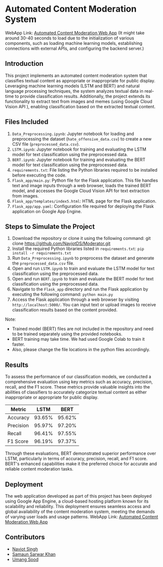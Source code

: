 # Automated Content Moderation System

WebApp Link: [Automated Content Moderation Web App](https://moderator-415722.ue.r.appspot.com/) 
(It might take around 30-40 seconds to load due to the initialization of various components, such as loading machine learning models, establishing connections with external APIs, and configuring the backend server.)

## Introduction
This project implements an automated content moderation system that classifies textual content as appropriate or inappropriate for public display. Leveraging machine learning models (LSTM and BERT) and natural language processing techniques, the system analyzes textual data in real-time to provide classification results. Additionally, the project extends its functionality to extract text from images and memes (using Google Cloud Vision API ), enabling classification based on the extracted textual content.

## Files Included
1. `Data_Preprocessing.ipynb`: Jupyter notebook for loading and preprocessing the dataset (`hate_offensive_data.csv`) to create a new CSV file (`preprocessed_data.csv`).
2. `LSTM.ipynb`: Jupyter notebook for training and evaluating the LSTM model for text classification using the preprocessed data.
3. `BERT.ipynb`: Jupyter notebook for training and evaluating the BERT model for text classification using the preprocessed data.
4. `requirements.txt`: File listing the Python libraries required to be installed before executing the code.
5. `Flask_app/main.py`: Python file for the Flask application. This file handles text and image inputs through a web browser, loads the trained BERT model, and accesses the Google Cloud Vision API for text extraction from images.
6. `Flask_app/templates/index5.html`: HTML page for the Flask application.
7. `Flask_app/app.yaml`: Configuration file required for deploying the Flask application on Google App Engine.

## Steps to Simulate the Project
1. Download the repository or clone it using the following command: git clone https://github.com/NavjotDS/Moderator.git
2. Install the required Python libraries listed in `requirements.txt`: `pip install -r requirements.txt`
3. Run `Data_Preprocessing.ipynb` to preprocess the dataset and generate the `preprocessed_data.csv` file.
4. Open and run `LSTM.ipynb` to train and evaluate the LSTM model for text classification using the preprocessed data.
5. Open and run `BERT.ipynb` to train and evaluate the BERT model for text classification using the preprocessed data.
6. Navigate to the `Flask_app` directory and run the Flask application by executing the following command: `python main.py`
7. Access the Flask application through a web browser by visiting `http://localhost:5000/`. You can input text or upload images to receive classification results based on the content provided.

Note: 
- Trained model (BERT) files are not included in the repository and need to be trained separately using the provided notebooks. 
- BERT training may take time. We had used Google Colab to train it faster. 
- Also, please change the file locations in the python files accordingly.

## Results
To assess the performance of our classification models, we conducted a comprehensive evaluation using key metrics such as accuracy, precision, recall, and the F1 score. These metrics provide valuable insights into the abilities of classifiers to accurately categorize textual content as either inappropriate or appropriate for public display.

| Metric    | LSTM       | BERT       |
|-----------|------------|------------|
| Accuracy  | 93.65%     | 95.62%     |
| Precision | 95.97%     | 97.20%     |
| Recall    | 96.41%     | 97.55%     |
| F1 Score  | 96.19%     | 97.37%     |

Through these evaluations, BERT demonstrated superior performance over LSTM, particularly in terms of accuracy, precision, recall, and F1 score. BERT's enhanced capabilities make it the preferred choice for accurate and reliable content moderation tasks.

## Deployment
The web application developed as part of this project has been deployed using Google App Engine, a cloud-based hosting platform known for its scalability and reliability. This deployment ensures seamless access and global availability of the content moderation system, meeting the demands of varying user loads and usage patterns.
WebApp Link: [Automated Content Moderation Web App](https://moderator-415722.ue.r.appspot.com/) 

## Contributors

- [Navjot Singh](https://github.com/NavjotDS)
- [Samaun Sarwar Khan](https://github.com/SamaKhan35)
- [Umang Sood ](https://github.com/Umang-us98)
